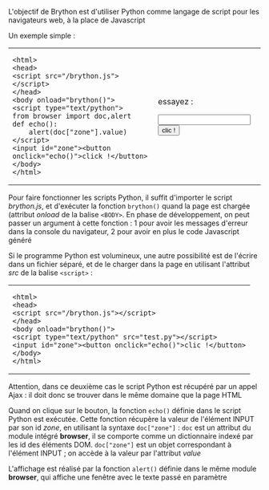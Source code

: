 L'objectif de Brython est d'utiliser Python comme langage de script pour les navigateurs web, à la place de Javascript

Un exemple simple :
<table>
<tr>
<td>

    <html>
    <head>
    <script src="/brython.js"></script>
    </head>
    <body onload="brython()">
    <script type="text/python">
    from browser import doc,alert
    def echo():
        alert(doc["zone"].value)
    </script>
    <input id="zone"><button onclick="echo()">click !</button>
    </body>
    </html>

</td>
<td>

essayez :<p>
<script type="text/python">
from browser import doc,alert
print(doc)
def echo():
    alert(doc["zone"].value)
</script>

<input id="zone"><button onclick="echo()">clic !</button>
</td>
</tr>
</table>

Pour faire fonctionner les scripts Python, il suffit d'importer le script 
_brython.js_, et d'exécuter la fonction `brython()` quand la page est chargée 
(attribut _onload_ de la balise `<BODY>`. En phase de développement, on peut 
passer un argument à cette fonction : 1 pour avoir les messages d'erreur dans 
la console du navigateur, 2 pour avoir en plus le code Javascript généré

Si le programme Python est volumineux, une autre possibilité est de l'écrire 
dans un fichier séparé, et de le charger dans la page en utilisant l'attribut 
_src_ de la balise `<script>` :

<table><tr><td>

    <html>
    <head>
    <script src="/brython.js"></script>
    </head>
    <body onload="brython()">
    <script type="text/python" src="test.py"></script>
    <input id="zone"><button onclick="echo()">clic !</button>
    </body>
    </html>

</td></tr></table>

Attention, dans ce deuxième cas le script Python est récupéré par un appel 
Ajax : il doit donc se trouver dans le même domaine que la page HTML

Quand on clique sur le bouton, la fonction `echo()` définie dans le script 
Python est exécutée. Cette fonction récupère la valeur de l'élément INPUT 
par son id _zone_, en utilisant la syntaxe `doc["zone"]` : `doc` est un attribut 
du module intégré **browser**, il se comporte comme un dictionnaire indexé par les id des éléments 
DOM. `doc["zone"]` est un objet correspondant à l'élément INPUT ; on accède à la
 valeur par l'attribut _value_

L'affichage est réalisé par la fonction `alert()` définie dans le même module
**browser**, qui affiche une fenêtre avec le texte passé en paramètre
